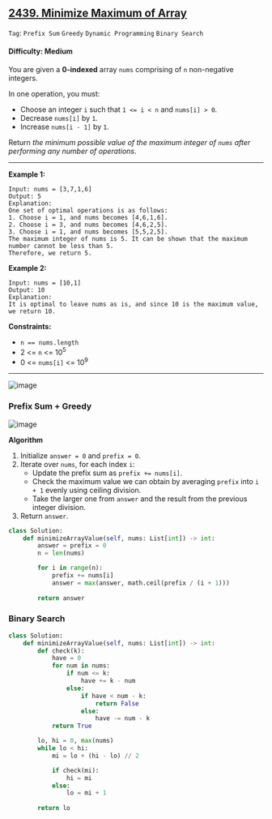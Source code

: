 ## [2439. Minimize Maximum of Array](https://leetcode.com/problems/minimize-maximum-of-array/)

```Tag```: ```Prefix Sum``` ```Greedy``` ```Dynamic Programming``` ```Binary Search```

#### Difficulty: Medium

You are given a __0-indexed__ array ```nums``` comprising of ```n``` non-negative integers.

In one operation, you must:

- Choose an integer ```i``` such that ```1 <= i < n``` and ```nums[i] > 0```.
- Decrease ```nums[i]``` by ```1```.
- Increase ```nums[i - 1]``` by ```1```.

Return _the minimum possible value of the maximum integer of ```nums``` after performing any number of operations_.

---

__Example 1:__
```
Input: nums = [3,7,1,6]
Output: 5
Explanation:
One set of optimal operations is as follows:
1. Choose i = 1, and nums becomes [4,6,1,6].
2. Choose i = 3, and nums becomes [4,6,2,5].
3. Choose i = 1, and nums becomes [5,5,2,5].
The maximum integer of nums is 5. It can be shown that the maximum number cannot be less than 5.
Therefore, we return 5.
```

__Example 2:__
```
Input: nums = [10,1]
Output: 10
Explanation:
It is optimal to leave nums as is, and since 10 is the maximum value, we return 10.
```

__Constraints:__ 

- ```n == nums.length```
- 2 <= ```n``` <= 10<sup>5</sup>
- 0 <= ```nums[i]``` <= 10<sup>9</sup>

---

![image](https://leetcode.com/problems/minimize-maximum-of-array/Figures/2439/1.png)

### Prefix Sum + Greedy

![image](https://leetcode.com/problems/minimize-maximum-of-array/Figures/2439/rain.png)

__Algorithm__

1. Initialize ```answer = 0``` and ```prefix = 0```.
2. Iterate over ```nums```, for each index ```i```:
    - Update the prefix sum as ```prefix += nums[i]```.
    - Check the maximum value we can obtain by averaging ```prefix``` into ```i + 1``` evenly using ceiling division.
    - Take the larger one from ```answer``` and the result from the previous integer division.
3. Return ```answer```.

```Python
class Solution:
    def minimizeArrayValue(self, nums: List[int]) -> int:
        answer = prefix = 0
        n = len(nums)

        for i in range(n):
            prefix += nums[i]
            answer = max(answer, math.ceil(prefix / (i + 1)))
        
        return answer
```

### Binary Search

```Python
class Solution:
    def minimizeArrayValue(self, nums: List[int]) -> int:
        def check(k):
            have = 0
            for num in nums:
                if num <= k:
                    have += k - num
                else:
                    if have < num - k:
                        return False
                    else:
                        have -= num - k
            return True

        lo, hi = 0, max(nums)
        while lo < hi:
            mi = lo + (hi - lo) // 2

            if check(mi):
                hi = mi
            else:
                lo = mi + 1
        
        return lo
```
